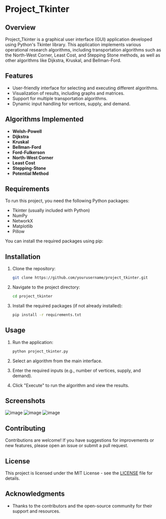 # Project_Tkinter

## Overview
Project_Tkinter is a graphical user interface (GUI) application developed using Python's Tkinter library. This application implements various operational research algorithms, including transportation algorithms such as the North-West Corner, Least Cost, and Stepping Stone methods, as well as other algorithms like Dijkstra, Kruskal, and Bellman-Ford.

## Features
- User-friendly interface for selecting and executing different algorithms.
- Visualization of results, including graphs and matrices.
- Support for multiple transportation algorithms.
- Dynamic input handling for vertices, supply, and demand.

## Algorithms Implemented
- **Welsh-Powell**
- **Dijkstra**
- **Kruskal**
- **Bellman-Ford**
- **Ford-Fulkerson**
- **North-West Corner**
- **Least Cost**
- **Stepping-Stone**
- **Potential Method**

## Requirements
To run this project, you need the following Python packages:
- Tkinter (usually included with Python)
- NumPy
- NetworkX
- Matplotlib
- Pillow

You can install the required packages using pip:

## Installation
1. Clone the repository:
   ```bash
   git clone https://github.com/yourusername/project_tkinter.git
   ```
2. Navigate to the project directory:
   ```bash
   cd project_tkinter
   ```

3. Install the required packages (if not already installed):
   ```bash
   pip install -r requirements.txt
   ```

## Usage
1. Run the application:
   ```bash
   python project_tkinter.py
   ```

2. Select an algorithm from the main interface.
3. Enter the required inputs (e.g., number of vertices, supply, and demand).
4. Click "Execute" to run the algorithm and view the results.

## Screenshots
![image](https://github.com/user-attachments/assets/0415284b-00cf-4cc0-9415-3fa15dd0db87)
![image](https://github.com/user-attachments/assets/e3b41f0e-0508-4720-acaf-b6e224d32a0a)
![image](https://github.com/user-attachments/assets/2a70103c-a0d1-4e95-ab8a-ccd2535fccc8)




## Contributing
Contributions are welcome! If you have suggestions for improvements or new features, please open an issue or submit a pull request.

## License
This project is licensed under the MIT License - see the [LICENSE](LICENSE) file for details.

## Acknowledgments
- Thanks to the contributors and the open-source community for their support and resources.
